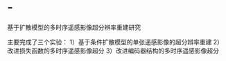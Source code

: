 # -
基于扩散模型的多时序遥感影像超分辨率重建研究

主要完成了三个实验：
1）基于条件扩散模型的单张遥感影像的超分辨率重建
2）改进损失函数的多时序遥感影像超分
3）改进编码器结构的多时序遥感影像超分
